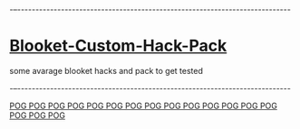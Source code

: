 -–---------------------------------------------------------------------------
# <h1>[Blooket-Custom-Hack-Pack](#)</h1>
some avarage blooket hacks and pack to get tested

-–---------------------------------------------------------------------------

[POG POG POG POG POG POG POG POG POG POG POG POG POG POG POG POG POG](#)


